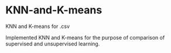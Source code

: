 # KNN-and-K-means
KNN and K-means for .csv 

Implemented KNN and K-means for the purpose of comparison of supervised and unsupervised learning.
